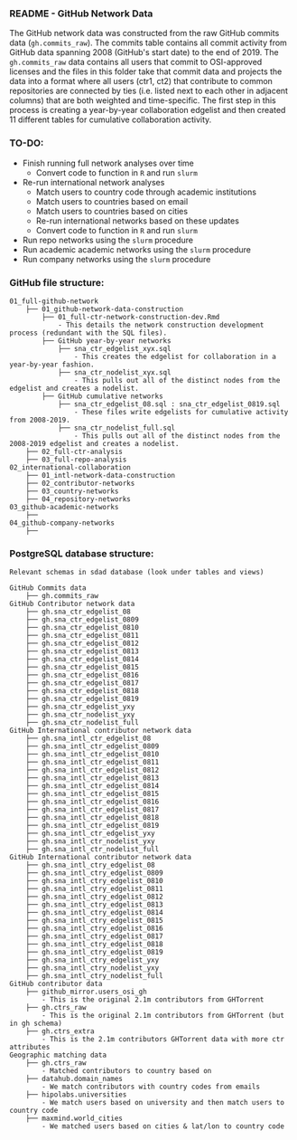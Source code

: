 
### README - GitHub Network Data

The GitHub network data was constructed from the raw GitHub commits data (`gh.commits_raw`). The commits table contains all commit activity from GitHub data spanning 2008 (GitHub's start date) to the end of 2019. The `gh.commits_raw` data contains all users that commit to OSI-approved licenses and the files in this folder take that commit data and projects the data into a format where all users (ctr1, ct2) that contribute to common repositories are connected by ties (i.e. listed next to each other in adjacent columns) that are both weighted and time-specific. The first step in this process is creating a year-by-year collaboration edgelist and then created 11 different tables for cumulative collaboration activity. 

### TO-DO: 

- Finish running full network analyses over time 
  - Convert code to function in `R` and run `slurm` 
- Re-run international network analyses 
  - Match users to country code through academic institutions  
  - Match users to countries based on email 
  - Match users to countries based on cities 
  - Re-run international networks based on these updates
  - Convert code to function in `R` and run `slurm` 
- Run repo networks using the `slurm` procedure
- Run academic academic networks using the `slurm` procedure 
- Run company networks using the `slurm` procedure

### GitHub file structure: 

    01_full-github-network
        ├── 01_github-network-data-construction
            ├── 01_full-ctr-network-construction-dev.Rmd
                - This details the network construction development process (redundant with the SQL files).
            ├── GitHub year-by-year networks 
                ├── sna_ctr_edgelist_xyx.sql 
                    - This creates the edgelist for collaboration in a year-by-year fashion. 
                ├── sna_ctr_nodelist_xyx.sql 
                    - This pulls out all of the distinct nodes from the edgelist and creates a nodelist. 
            ├── GitHub cumulative networks 
                ├── sna_ctr_edgelist_08.sql : sna_ctr_edgelist_0819.sql
                    - These files write edgelists for cumulative activity from 2008-2019.
                ├── sna_ctr_nodelist_full.sql
                    - This pulls out all of the distinct nodes from the 2008-2019 edgelist and creates a nodelist.
        ├── 02_full-ctr-analysis
        ├── 03_full-repo-analysis
    02_international-collaboration
        ├── 01_intl-network-data-construction 
        ├── 02_contributor-networks
        ├── 03_country-networks
        ├── 04_repository-networks
    03_github-academic-networks
        ├── 
    04_github-company-networks
        ├── 
    
### PostgreSQL database structure: 

    Relevant schemas in sdad database (look under tables and views)
    
    GitHub Commits data 
        ├── gh.commits_raw
    GitHub Contributor network data 
        ├── gh.sna_ctr_edgelist_08 
        ├── gh.sna_ctr_edgelist_0809
        ├── gh.sna_ctr_edgelist_0810
        ├── gh.sna_ctr_edgelist_0811
        ├── gh.sna_ctr_edgelist_0812
        ├── gh.sna_ctr_edgelist_0813
        ├── gh.sna_ctr_edgelist_0814
        ├── gh.sna_ctr_edgelist_0815
        ├── gh.sna_ctr_edgelist_0816
        ├── gh.sna_ctr_edgelist_0817
        ├── gh.sna_ctr_edgelist_0818
        ├── gh.sna_ctr_edgelist_0819
        ├── gh.sna_ctr_edgelist_yxy
        ├── gh.sna_ctr_nodelist_yxy
        ├── gh.sna_ctr_nodelist_full
    GitHub International contributor network data         
        ├── gh.sna_intl_ctr_edgelist_08 
        ├── gh.sna_intl_ctr_edgelist_0809
        ├── gh.sna_intl_ctr_edgelist_0810
        ├── gh.sna_intl_ctr_edgelist_0811
        ├── gh.sna_intl_ctr_edgelist_0812
        ├── gh.sna_intl_ctr_edgelist_0813
        ├── gh.sna_intl_ctr_edgelist_0814
        ├── gh.sna_intl_ctr_edgelist_0815
        ├── gh.sna_intl_ctr_edgelist_0816
        ├── gh.sna_intl_ctr_edgelist_0817
        ├── gh.sna_intl_ctr_edgelist_0818
        ├── gh.sna_intl_ctr_edgelist_0819
        ├── gh.sna_intl_ctr_edgelist_yxy
        ├── gh.sna_intl_ctr_nodelist_yxy
        ├── gh.sna_intl_ctr_nodelist_full 
    GitHub International contributor network data         
        ├── gh.sna_intl_ctry_edgelist_08 
        ├── gh.sna_intl_ctry_edgelist_0809
        ├── gh.sna_intl_ctry_edgelist_0810
        ├── gh.sna_intl_ctry_edgelist_0811
        ├── gh.sna_intl_ctry_edgelist_0812
        ├── gh.sna_intl_ctry_edgelist_0813
        ├── gh.sna_intl_ctry_edgelist_0814
        ├── gh.sna_intl_ctry_edgelist_0815
        ├── gh.sna_intl_ctry_edgelist_0816
        ├── gh.sna_intl_ctry_edgelist_0817
        ├── gh.sna_intl_ctry_edgelist_0818
        ├── gh.sna_intl_ctry_edgelist_0819
        ├── gh.sna_intl_ctry_edgelist_yxy
        ├── gh.sna_intl_ctry_nodelist_yxy
        ├── gh.sna_intl_ctry_nodelist_full 
    GitHub contributor data 
        ├── github_mirror.users_osi_gh
            - This is the original 2.1m contributors from GHTorrent 
        ├── gh.ctrs_raw
            - This is the original 2.1m contributors from GHTorrent (but in gh schema)
        ├── gh.ctrs_extra
            - This is the 2.1m contributors GHTorrent data with more ctr attributes
    Geographic matching data 
        ├── gh.ctrs_raw
            - Matched contributors to country based on 
        ├── datahub.domain_names
            - We match contributors with country codes from emails
        ├── hipolabs.universities  
            - We match users based on university and then match users to country code 
        ├── maxmind.world_cities
            - We matched users based on cities & lat/lon to country code 
          
          
          
          
          
          
